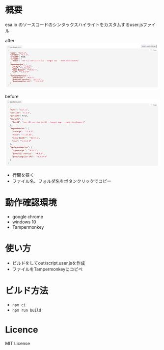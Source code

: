 # 概要
esa.io のソースコードのシンタックスハイライトをカスタムするuser.jsファイル

after
![](./readme-img/imgTemp-2020-09-06-15-29-58.png)

before
![](./readme-img/imgTemp-2020-09-06-15-30-15.png)


- 行間を狭く
- ファイル名、フォルダ名をボタンクリックでコピー

# 動作確認環境

- google chrome
- windows 10
- Tampermonkey

# 使い方

- ビルドをしてout/script.user.jsを作成
- ファイルをTampermonkeyにコピペ


# ビルド方法

- `npm ci`
- `npm run build`

# Licence
MIT License